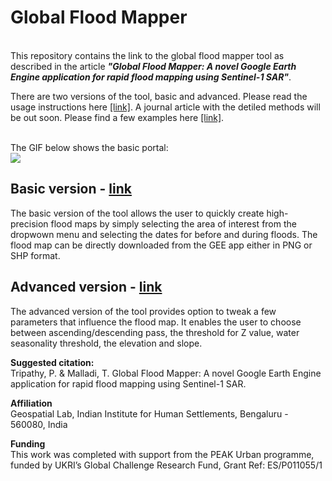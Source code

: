 <h1> Global Flood Mapper </h1><br/>
This repository contains the link to the global flood mapper tool as described in the article <em><strong>"Global Flood Mapper: A novel Google Earth Engine application for rapid flood mapping using Sentinel-1 SAR"</strong></em>.<br/>

There are two versions of the tool, basic and advanced. Please read the usage instructions here [[link]](/instructions). A journal article with the detiled methods will be out soon. Please find a few examples here [[link]](/examples).<br/>

<br/>The GIF below shows the basic portal: <br/>
![](/media/gfmPortalGif.gif)

## Basic version - [link](https://pratyush_tripathy.users.earthengine.app/view/global-flood-mapper)<br/>
The basic version of the tool allows the user to quickly create high-precision flood maps by simply selecting the area of interest from the dropwown menu and selecting the dates for before and during floods. The flood map can be directly downloaded from the GEE app either in PNG or SHP format.<br/>

## Advanced version - [link](https://pratyush_tripathy.users.earthengine.app/view/global-flood-mapper-advanced)<br/>
The advanced version of the tool provides option to tweak a few parameters that influence the flood map. It enables the user to choose between ascending/descending pass, the threshold for Z value, water seasonality threshold, the elevation and slope.

**Suggested citation:**<br/>
Tripathy, P. & Malladi, T. Global Flood Mapper: A novel Google Earth Engine application for rapid flood mapping using Sentinel-1 SAR.<br/>

**Affiliation**<br/>
Geospatial Lab, Indian Institute for Human Settlements, Bengaluru - 560080, India<br/>

**Funding**<br/>
This work was completed with support from the PEAK Urban programme, funded by UKRI’s Global Challenge Research Fund, Grant Ref: ES/P011055/1
